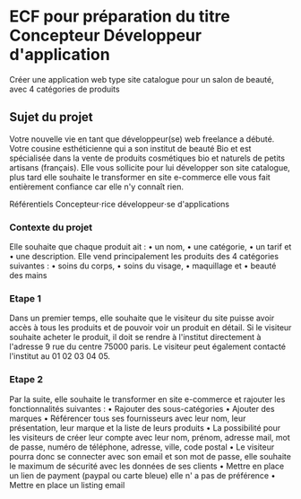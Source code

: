 # ECF pour préparation du titre Concepteur Développeur d'application

Créer une application web type site catalogue pour un salon de beauté, avec 4 catégories de produits

## Sujet du projet

Votre nouvelle vie en tant que développeur(se) web freelance a débuté. Votre cousine esthéticienne qui a son institut de beauté Bio et est spécialisée dans la vente de produits cosmétiques bio et naturels de petits artisans (français). Elle vous sollicite pour lui développer son site catalogue, plus tard elle souhaite le transformer en site e-commerce elle vous fait entièrement confiance car elle n'y connaît rien.

Référentiels  Concepteur⋅rice développeur⋅se d'applications

### Contexte du projet

Elle souhaite que chaque produit ait :
• un nom,
• une catégorie,
• un tarif et
• une description.
Elle vend principalement les produits des 4 catégories suivantes :
• soins du corps,
• soins du visage,
• maquillage et
• beauté des mains

### Etape 1

Dans un premier temps, elle souhaite que le visiteur du site puisse avoir accès à tous les produits et de pouvoir voir un produit en détail. Si le visiteur souhaite acheter le produit, il doit se rendre à l'institut directement à l'adresse 9 rue du centre 75000 paris. Le visiteur peut également contacté l'institut au 01 02 03 04 05.

### Etape 2

Par la suite, elle souhaite le transformer en site e-commerce et rajouter les fonctionnalités suivantes :
• Rajouter des sous-catégories
• Ajouter des marques
• Référencer tous ses fournisseurs avec leur nom, leur présentation, leur marque et la liste de leurs produits
• La possibilité pour les visiteurs de créer leur compte avec leur nom, prénom, adresse mail, mot de passe, numéro de téléphone, adresse, ville, code postal
• Le visiteur pourra donc se connecter avec son email et son mot de passe, elle souhaite le maximum de sécurité avec les données de ses clients
• Mettre en place un lien de payment (paypal ou carte bleue) elle n' a pas de préférence
• Mettre en place un listing email
